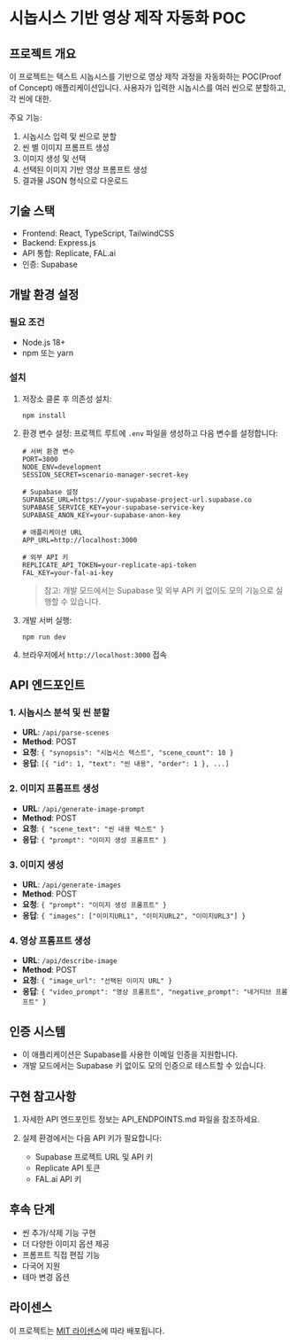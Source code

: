# 시놉시스 기반 영상 제작 자동화 POC

## 프로젝트 개요

이 프로젝트는 텍스트 시놉시스를 기반으로 영상 제작 과정을 자동화하는 POC(Proof of Concept) 애플리케이션입니다. 사용자가 입력한 시놉시스를 여러 씬으로 분할하고, 각 씬에 대한.

주요 기능:
1. 시놉시스 입력 및 씬으로 분할
2. 씬 별 이미지 프롬프트 생성
3. 이미지 생성 및 선택
4. 선택된 이미지 기반 영상 프롬프트 생성
5. 결과물 JSON 형식으로 다운로드

## 기술 스택

- Frontend: React, TypeScript, TailwindCSS
- Backend: Express.js
- API 통합: Replicate, FAL.ai
- 인증: Supabase

## 개발 환경 설정

### 필요 조건
- Node.js 18+ 
- npm 또는 yarn

### 설치

1. 저장소 클론 후 의존성 설치:
   ```
   npm install
   ```

2. 환경 변수 설정:
   프로젝트 루트에 `.env` 파일을 생성하고 다음 변수를 설정합니다:
   ```
   # 서버 환경 변수
   PORT=3000
   NODE_ENV=development
   SESSION_SECRET=scenario-manager-secret-key

   # Supabase 설정
   SUPABASE_URL=https://your-supabase-project-url.supabase.co
   SUPABASE_SERVICE_KEY=your-supabase-service-key
   SUPABASE_ANON_KEY=your-supabase-anon-key

   # 애플리케이션 URL
   APP_URL=http://localhost:3000

   # 외부 API 키
   REPLICATE_API_TOKEN=your-replicate-api-token
   FAL_KEY=your-fal-ai-key
   ```
   
   > 참고: 개발 모드에서는 Supabase 및 외부 API 키 없이도 모의 기능으로 실행할 수 있습니다.

3. 개발 서버 실행:
   ```
   npm run dev
   ```

4. 브라우저에서 `http://localhost:3000` 접속

## API 엔드포인트

### 1. 시놉시스 분석 및 씬 분할
- **URL**: `/api/parse-scenes`
- **Method**: POST
- **요청**: `{ "synopsis": "시놉시스 텍스트", "scene_count": 10 }`
- **응답**: `[{ "id": 1, "text": "씬 내용", "order": 1 }, ...]`

### 2. 이미지 프롬프트 생성
- **URL**: `/api/generate-image-prompt`
- **Method**: POST
- **요청**: `{ "scene_text": "씬 내용 텍스트" }`
- **응답**: `{ "prompt": "이미지 생성 프롬프트" }`

### 3. 이미지 생성
- **URL**: `/api/generate-images`
- **Method**: POST
- **요청**: `{ "prompt": "이미지 생성 프롬프트" }`
- **응답**: `{ "images": ["이미지URL1", "이미지URL2", "이미지URL3"] }`

### 4. 영상 프롬프트 생성
- **URL**: `/api/describe-image`
- **Method**: POST
- **요청**: `{ "image_url": "선택된 이미지 URL" }`
- **응답**: `{ "video_prompt": "영상 프롬프트", "negative_prompt": "네거티브 프롬프트" }`

## 인증 시스템

- 이 애플리케이션은 Supabase를 사용한 이메일 인증을 지원합니다.
- 개발 모드에서는 Supabase 키 없이도 모의 인증으로 테스트할 수 있습니다.

## 구현 참고사항

1. 자세한 API 엔드포인트 정보는 API_ENDPOINTS.md 파일을 참조하세요.

2. 실제 환경에서는 다음 API 키가 필요합니다:
   - Supabase 프로젝트 URL 및 API 키
   - Replicate API 토큰
   - FAL.ai API 키

## 후속 단계

- 씬 추가/삭제 기능 구현
- 더 다양한 이미지 옵션 제공
- 프롬프트 직접 편집 기능
- 다국어 지원
- 테마 변경 옵션

## 라이센스

이 프로젝트는 [MIT 라이센스](LICENSE)에 따라 배포됩니다.